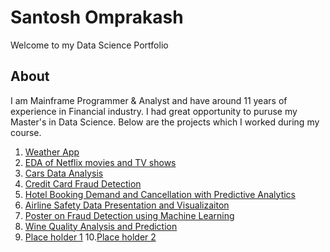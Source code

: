 # Santosh Omprakash
Welcome to my Data Science Portfolio

## About
I am Mainframe Programmer & Analyst and have around 11 years of experience in Financial industry. I had great opportunity to puruse my Master's in Data Science. Below are the projects which I worked during my course. 

1. [Weather App](https://github.com/santosh0924/Weather-App)
2. [EDA of Netflix movies and TV shows](https://github.com/santosh0924/Exploratory-Data-Analysis-of-Netflix-movies-and-TV-shows)
3. [Cars Data Analysis](https://github.com/santosh0924/Cars-Data-Analysis)
4. [Credit Card Fraud Detection](https://github.com/santosh0924/Credit-Card-Fraud-Detection)
5. [Hotel Booking Demand and Cancellation with Predictive Analytics](https://github.com/santosh0924/Hotel-Booking-Demand-and-Cancellation-with-Predictive-Analytics)
6. [Airline Safety Data Presentation and Visualizaiton](https://github.com/santosh0924/DSC640---Data-presentation-and-Visualization)
7. [Poster on Fraud Detection using Machine Learning](https://github.com/santosh0924/Poster-on-Fraud-detection-using-Machine-Learning)
8. [Wine Quality Analysis and Prediction](https://github.com/santosh0924/Wine-Quality-Analysis-and-Prediciton)
9. [Place holder 1](https://github.com/santosh0924/Place-holder-1)
10.[Place holder 2](https://github.com/santosh0924/Place-holder-2)


